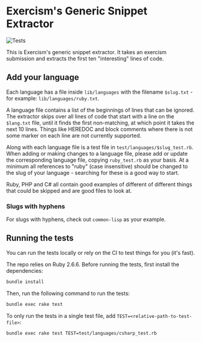 # Exercism's Generic Snippet Extractor

![Tests](https://github.com/exercism/generic-snippet-extractor/workflows/Tests/badge.svg)

This is Exercism's generic snippet extractor.
It takes an exercism submission and extracts the first ten "interesting" lines of code.

## Add your language

Each language has a file inside `lib/languages` with the filename `$slug.txt` - for example: `lib/languages/ruby.txt`.

A language file contains a list of the beginnings of lines that can be ignored.
The extractor skips over all lines of code that start with a line on the `$lang.txt` file, until it finds the first non-matching, at which point it takes the next 10 lines.
Things like HEREDOC and block comments where there is not some marker on each line are not currently supported.

Along with each language file is a test file in `test/languages/$slug_test.rb`.
When adding or making changes to a language file, please add or update the corresponding language file, copying `ruby_test.rb` as your basis.
At a minimum all references to "ruby" (case insensitive) should be changed to the slug of your language - searching for these is a good way to start.

Ruby, PHP and C# all contain good examples of different of different things that could be skipped and are good files to look at.

### Slugs with hyphens

For slugs with hyphens, check out `common-lisp` as your example.

## Running the tests

You can run the tests locally or rely on the CI to test things for you (it's fast).

The repo relies on Ruby 2.6.6.
Before running the tests, first install the dependencies:

```bash
bundle install
```

Then, run the following command to run the tests:

```bash
bundle exec rake test
```

To only run the tests in a single test file, add `TEST=<relative-path-to-test-file>`:

```bash
bundle exec rake test TEST=test/languages/csharp_test.rb
```
